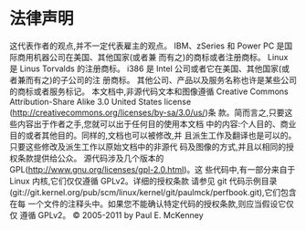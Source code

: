 # 法律声明

这代表作者的观点,并不一定代表雇主的观点。
IBM、zSeries 和 Power PC 是国际商用机器公司在美国、其他国家(或者兼
而有之)的商标或者注册商标。
Linux 是 Linus Torvalds 的注册商标。
i386 是 Intel 公司或者它在美国、其他国家(或者兼而有之)的子公司的注
册商标。
其他公司、产品以及服务名称也许是某些公司的商标或者服务标记。
本文档中,非源代码文本和图像遵循 Creative Commons Attribution-Share
Alike 3.0 United States license (http://creativecommons.org/licenses/by-sa/3.0/us/)条
款。简而言之,只要这些内容出于作者之手,您就可以出于任何目的使用本文档
中的内容:个人目的、商业目的或者其他目的。同样的,文档也可以被修改,并
且派生工作及翻译也是可以的。只要这些修改及派生工作以原始文档中的非源代
码及图像的方式,并且以相同的授权条款提供给公众。
源代码涉及几个版本的 GPL(http://www.gnu.org/licenses/gpl-2.0.html)。这
些代码中,有一部分来自于 Linux 内核,它们仅仅遵循 GPLv2。详细的授权条款
请参见 git 代码示例目录
(git://git.kernel.org/pub/scm/linux/kernel/git/paulmck/perfbook.git),它们包含在每
一个文件的注释头中。如果您不能确认特定代码的授权条款,则应当假设它仅仅
遵循 GPLv2。
© 2005-2011 by Paul E. McKenney
